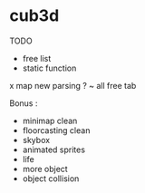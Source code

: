# cub3d

TODO

- free list
- static function

x map new parsing ?
~ all free tab

Bonus :
- minimap clean
- floorcasting clean
- skybox
- animated sprites
- life
- more object
- object collision